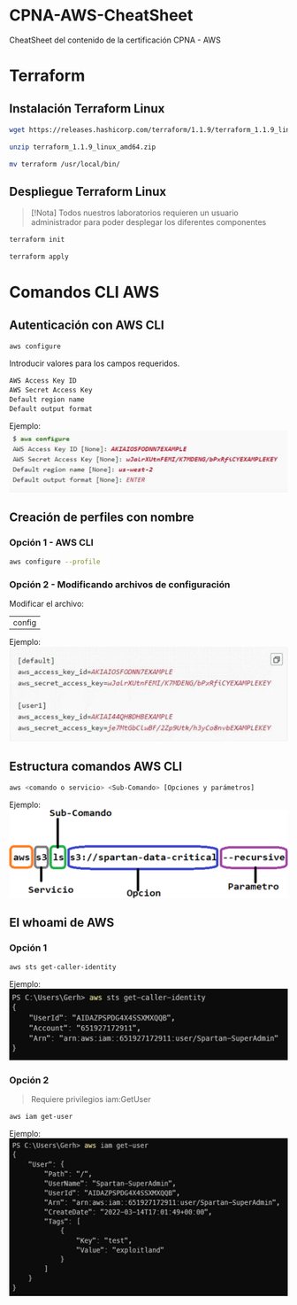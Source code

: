 # CPNA-AWS-CheatSheet
CheatSheet del contenido de la certificación CPNA - AWS
# Terraform
## Instalación Terraform Linux
```bash
wget https://releases.hashicorp.com/terraform/1.1.9/terraform_1.1.9_linux_amd64.zip
```
```bash
unzip terraform_1.1.9_linux_amd64.zip
```
```bash
mv terraform /usr/local/bin/
```
## Despliegue Terraform Linux

> [!Nota]
> Todos nuestros laboratorios requieren un usuario administrador para poder desplegar los diferentes componentes
```bash
terraform init
```
```bash
terraform apply
```

# Comandos CLI AWS
## Autenticación con AWS CLI

```bash
aws configure
```
Introducir valores para los campos requeridos.
```bash
AWS Access Key ID
AWS Secret Access Key
Default region name
Default output format
```
Ejemplo:
![alt text](image.png)
## Creación de perfiles con nombre
### Opción 1 - AWS CLI
```bash
aws configure --profile
```
### Opción 2 - Modificando archivos de configuración
Modificar el archivo:
<table><tr><td>config</td></tr></table>

Ejemplo:
![alt text](image-1.png)
## Estructura comandos AWS CLI
```bash
aws <comando o servicio> <Sub-Comando> [Opciones y parámetros]
```
Ejemplo:
![alt text](image-2.png)
## El whoami de AWS
### Opción 1
```bash
aws sts get-caller-identity
```
Ejemplo:
![alt text](image-3.png)
### Opción 2 
> Requiere privilegios iam:GetUser
```bash
aws iam get-user
```
Ejemplo:
![alt text](image-4.png)
```bash

```
```bash

```
```bash

```
```bash

```
```bash

```
```bash

```
```bash

```
```bash

```
```bash

```
```bash

```
```bash

```
```bash

```
```bash

```
```bash

```
```bash

```
```bash

```
```bash

```
```bash

```

